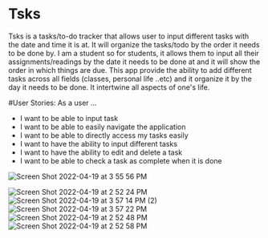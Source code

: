 # Tsks
Tsks is a tasks/to-do tracker that allows user to input different tasks with the date and time it is at. It will organize the tasks/todo by the order it needs to be done by. I am a student so for students, it allows them to input all their assignments/readings by the date it needs to be done at and it will show the order in which things are due. This app provide the ability to add different tasks across all fields (classes, personal life ..etc) and it organize it by the day it needs to be done. It intertwine all aspects of one's life.

#User Stories:
As a user ...
  - I want to be able to input task
  - I want to be able to easily navigate the application
  - I want to be able to directly access my tasks easily 
  - I want to have the ability to input different tasks 
  - I want to have the ability to edit and delete a task
  - I want to be able to check a task as complete when it is done

![Screen Shot 2022-04-19 at 3 55 56 PM](https://user-images.githubusercontent.com/94028875/164114539-1bb09c2d-1183-4188-9554-30304608a6c8.png)

![Screen Shot 2022-04-19 at 2 52 24 PM](https://user-images.githubusercontent.com/94028875/164108042-a3ec7bb8-b52b-4d4d-ae9d-e0a75d54b43a.png)
![Screen Shot 2022-04-19 at 3 57 14 PM (2)](https://user-images.githubusercontent.com/94028875/164114813-e72a04a3-efaf-44a3-90a2-cbf799529b7f.png)
![Screen Shot 2022-04-19 at 3 57 22 PM](https://user-images.githubusercontent.com/94028875/164114829-0498b878-8476-451d-939b-350b30b72136.png)
![Screen Shot 2022-04-19 at 2 52 48 PM](https://user-images.githubusercontent.com/94028875/164108104-a6266b1d-55ad-438d-a9b3-7e1a15fc4c3d.png)
![Screen Shot 2022-04-19 at 2 52 58 PM](https://user-images.githubusercontent.com/94028875/164108122-e4103f6e-5c9a-4721-b76b-4715ffd81384.png)

